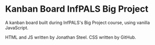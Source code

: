 # Kanban Board InfPALS Big Project
A kanban board built during InfPALS's Big Project course, using vanilla JavaScript.

HTML and JS written by Jonathan Steel. CSS written by GitHub.

